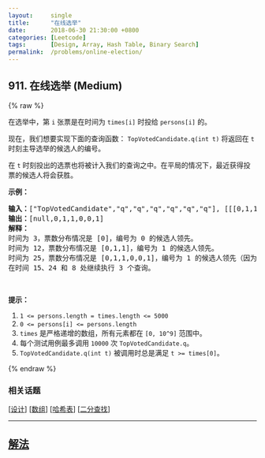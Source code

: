```yaml
---
layout:     single
title:      "在线选举"
date:       2018-06-30 21:30:00 +0800
categories: [Leetcode]
tags:       [Design, Array, Hash Table, Binary Search]
permalink:  /problems/online-election/
---
```


## 911. 在线选举 (Medium)

{% raw %}

<p>在选举中，第&nbsp;<code>i</code>&nbsp;张票是在时间为&nbsp;<code>times[i]</code>&nbsp;时投给&nbsp;<code>persons[i]</code>&nbsp;的。</p>

<p>现在，我们想要实现下面的查询函数： <code>TopVotedCandidate.q(int t)</code> 将返回在&nbsp;<code>t</code> 时刻主导选举的候选人的编号。</p>

<p>在&nbsp;<code>t</code> 时刻投出的选票也将被计入我们的查询之中。在平局的情况下，最近获得投票的候选人将会获胜。</p>

<p><strong>示例：</strong></p>

<pre><strong>输入：</strong>[&quot;TopVotedCandidate&quot;,&quot;q&quot;,&quot;q&quot;,&quot;q&quot;,&quot;q&quot;,&quot;q&quot;,&quot;q&quot;], [[[0,1,1,0,0,1,0],[0,5,10,15,20,25,30]],[3],[12],[25],[15],[24],[8]]
<strong>输出：</strong>[null,0,1,1,0,0,1]
<strong>解释：</strong>
时间为 3，票数分布情况是 [0]，编号为 0 的候选人领先。
时间为 12，票数分布情况是 [0,1,1]，编号为 1 的候选人领先。
时间为 25，票数分布情况是 [0,1,1,0,0,1]，编号为 1 的候选人领先（因为最近的投票结果是平局）。
在时间 15、24 和 8 处继续执行 3 个查询。
</pre>

<p>&nbsp;</p>

<p><strong>提示：</strong></p>

<ol>
	<li><code>1 &lt;= persons.length = times.length &lt;= 5000</code></li>
	<li><code>0 &lt;= persons[i] &lt;= persons.length</code></li>
	<li><code>times</code>&nbsp;是严格递增的数组，所有元素都在&nbsp;<code>[0, 10^9]</code>&nbsp;范围中。</li>
	<li>每个测试用例最多调用&nbsp;<code>10000</code>&nbsp;次&nbsp;<code>TopVotedCandidate.q</code>。</li>
	<li><code>TopVotedCandidate.q(int t)</code>&nbsp;被调用时总是满足&nbsp;<code>t &gt;= times[0]</code>。</li>
</ol>

{% endraw %}

### 相关话题
  [[设计](https://github.com/awesee/leetcode/tree/main/tag/design/README.md)]
  [[数组](https://github.com/awesee/leetcode/tree/main/tag/array/README.md)]
  [[哈希表](https://github.com/awesee/leetcode/tree/main/tag/hash-table/README.md)]
  [[二分查找](https://github.com/awesee/leetcode/tree/main/tag/binary-search/README.md)]

---

## [解法](https://github.com/awesee/leetcode/tree/main/problems/online-election)
